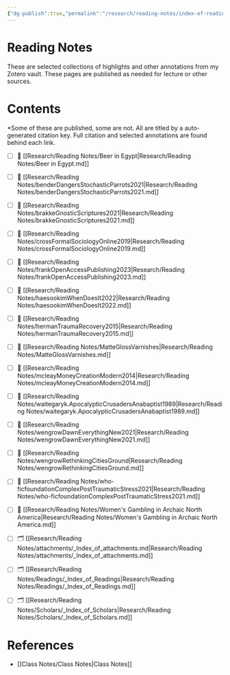 ```yaml
---
{"dg-publish":true,"permalink":"/research/reading-notes/index-of-reading-notes/","tags":["MOC","gardenEntry"]}
---
```


# Reading Notes
These are selected collections of highlights and other annotations from my Zotero vault. These pages are published as needed for lecture or other sources.

# Contents
*Some of these are published, some are not. All are titled by a auto-generated citation key.  Full citation and selected annotations are found behind each link. 


- [ ] 📄 [[Research/Reading Notes/Beer in Egypt\|Research/Reading Notes/Beer in Egypt.md]]
- [ ] 📄 [[Research/Reading Notes/benderDangersStochasticParrots2021\|Research/Reading Notes/benderDangersStochasticParrots2021.md]]
- [ ] 📄 [[Research/Reading Notes/brakkeGnosticScriptures2021\|Research/Reading Notes/brakkeGnosticScriptures2021.md]]
- [ ] 📄 [[Research/Reading Notes/crossFormalSociologyOnline2019\|Research/Reading Notes/crossFormalSociologyOnline2019.md]]
- [ ] 📄 [[Research/Reading Notes/frankOpenAccessPublishing2023\|Research/Reading Notes/frankOpenAccessPublishing2023.md]]
- [ ] 📄 [[Research/Reading Notes/haesookimWhenDoesIt2022\|Research/Reading Notes/haesookimWhenDoesIt2022.md]]
- [ ] 📄 [[Research/Reading Notes/hermanTraumaRecovery2015\|Research/Reading Notes/hermanTraumaRecovery2015.md]]
- [ ] 📄 [[Research/Reading Notes/MatteGlossVarnishes\|Research/Reading Notes/MatteGlossVarnishes.md]]
- [ ] 📄 [[Research/Reading Notes/mcleayMoneyCreationModern2014\|Research/Reading Notes/mcleayMoneyCreationModern2014.md]]
- [ ] 📄 [[Research/Reading Notes/waitegaryk.ApocalypticCrusadersAnabaptist1989\|Research/Reading Notes/waitegaryk.ApocalypticCrusadersAnabaptist1989.md]]
- [ ] 📄 [[Research/Reading Notes/wengrowDawnEverythingNew2021\|Research/Reading Notes/wengrowDawnEverythingNew2021.md]]
- [ ] 📄 [[Research/Reading Notes/wengrowRethinkingCitiesGround\|Research/Reading Notes/wengrowRethinkingCitiesGround.md]]
- [ ] 📄 [[Research/Reading Notes/who-ficfoundationComplexPostTraumaticStress2021\|Research/Reading Notes/who-ficfoundationComplexPostTraumaticStress2021.md]]
- [ ] 📄 [[Research/Reading Notes/Women's Gambling in Archaic North America\|Research/Reading Notes/Women's Gambling in Archaic North America.md]]
- [ ] 🗂️ [[Research/Reading Notes/attachments/_Index_of_attachments.md\|Research/Reading Notes/attachments/_Index_of_attachments.md]]
- [ ] 🗂️ [[Research/Reading Notes/Readings/_Index_of_Readings\|Research/Reading Notes/Readings/_Index_of_Readings.md]]
- [ ] 🗂️ [[Research/Reading Notes/Scholars/_Index_of_Scholars\|Research/Reading Notes/Scholars/_Index_of_Scholars.md]]


# References
- [[Class Notes/Class Notes\|Class Notes]]